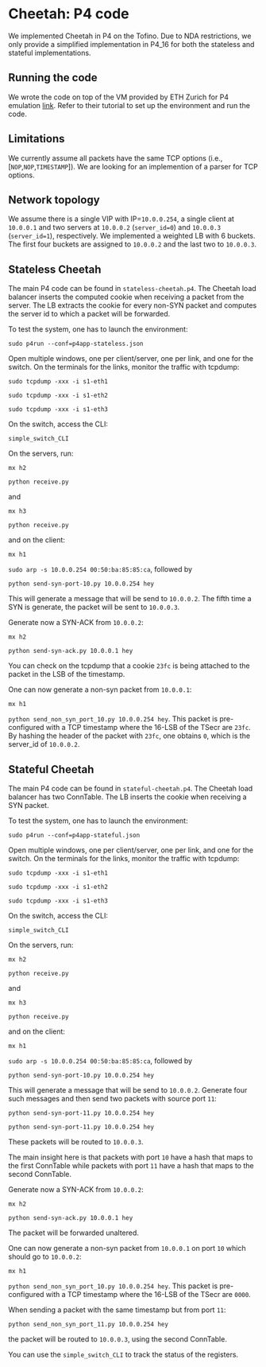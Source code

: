 # Cheetah: P4 code

We implemented Cheetah in P4 on the Tofino. Due to NDA restrictions, we only provide a simplified implementation in P4_16 for both the stateless and stateful implementations. 

## Running the code

We wrote the code on top of the VM provided by ETH Zurich for P4 emulation [link](https://github.com/nsg-ethz/p4-learning). Refer to their tutorial to set up the environment and run the code. 

## Limitations

We currently assume all packets have the same TCP options (i.e., [`NOP`,`NOP`,`TIMESTAMP`]). We are looking for an implemention of a parser for TCP options. 

## Network topology

We assume there is a single VIP with IP=`10.0.0.254`, a single client at `10.0.0.1` and two servers at `10.0.0.2` (`server_id=0`) and `10.0.0.3` (`server_id=1`), respectively.  We implemented a weighted LB with 6 buckets. The first four buckets are assigned to `10.0.0.2` and the last two to `10.0.0.3`. 

## Stateless Cheetah

The main P4 code can be found in `stateless-cheetah.p4`. The Cheetah load balancer inserts the computed cookie when receiving a packet from the server. The LB extracts the cookie for every non-SYN packet and computes the server id to which a packet will be forwarded.

To test the system, one has to launch the environment:

`sudo p4run --conf=p4app-stateless.json`

Open multiple windows, one per client/server, one per link, and one for the switch. On the terminals for the links, monitor the traffic with tcpdump:

`sudo tcpdump -xxx -i s1-eth1`

`sudo tcpdump -xxx -i s1-eth2`

`sudo tcpdump -xxx -i s1-eth3`

On the switch, access the CLI:

`simple_switch_CLI`

On the servers, run:

`mx h2`

`python receive.py`

and

`mx h3`

`python receive.py`

and on the client:

`mx h1`

`sudo arp -s 10.0.0.254 00:50:ba:85:85:ca`, followed by

`python send-syn-port-10.py 10.0.0.254 hey`

This will generate a message that will be send to `10.0.0.2`. The fifth time a SYN is generate, the packet will be sent to `10.0.0.3`.

Generate now a SYN-ACK from `10.0.0.2`:

`mx h2` 

`python send-syn-ack.py 10.0.0.1 hey`

You can check on the tcpdump that a cookie `23fc` is being attached to the packet in the LSB of the timestamp.

One can now generate a non-syn packet from `10.0.0.1`:

`mx h1`

`python send_non_syn_port_10.py 10.0.0.254 hey`. This packet is pre-configured with a TCP timestamp where the 16-LSB of the TSecr are `23fc`. By hashing the header of the packet with `23fc`, one obtains `0`, which is the server_id of `10.0.0.2`.


## Stateful Cheetah

The main P4 code can be found in `stateful-cheetah.p4`. The Cheetah load balancer has two ConnTable. The LB inserts the cookie when receiving a SYN packet. 

To test the system, one has to launch the environment:

`sudo p4run --conf=p4app-stateful.json`

Open multiple windows, one per client/server, one per link, and one for the switch. On the terminals for the links, monitor the traffic with tcpdump:

`sudo tcpdump -xxx -i s1-eth1`

`sudo tcpdump -xxx -i s1-eth2`

`sudo tcpdump -xxx -i s1-eth3`

On the switch, access the CLI:

`simple_switch_CLI`

On the servers, run:

`mx h2`

`python receive.py`

and

`mx h3`

`python receive.py`

and on the client:

`mx h1`

`sudo arp -s 10.0.0.254 00:50:ba:85:85:ca`, followed by

`python send-syn-port-10.py 10.0.0.254 hey`

This will generate a message that will be send to `10.0.0.2`. Generate four such messages and then send two packets with  source port `11`:

`python send-syn-port-11.py 10.0.0.254 hey`

`python send-syn-port-11.py 10.0.0.254 hey`

These packets will be routed to `10.0.0.3`.

The main insight here is that packets with port `10` have a hash that maps to the first ConnTable while packets with port `11` have a hash that maps to the second ConnTable.

Generate now a SYN-ACK from `10.0.0.2`:

`mx h2` 

`python send-syn-ack.py 10.0.0.1 hey`

The packet will be forwarded unaltered. 

One can now generate a non-syn packet from `10.0.0.1` on port `10` which should go to `10.0.0.2`:

`mx h1`

`python send_non_syn_port_10.py 10.0.0.254 hey`. This packet is pre-configured with a TCP timestamp where the 16-LSB of the TSecr are `0000`. 

When sending a packet with the same timestamp but from port `11`:

`python send_non_syn_port_11.py 10.0.0.254 hey`

the packet will be routed to `10.0.0.3`, using the second ConnTable. 

You can use the `simple_switch_CLI` to track the status of the registers.
